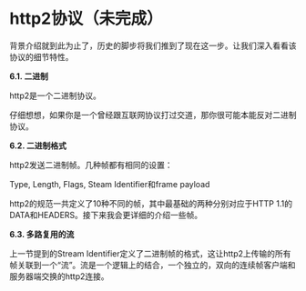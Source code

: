 # http2协议（未完成）

背景介绍就到此为止了，历史的脚步将我们推到了现在这一步。让我们深入看看该协议的细节特性。

**6.1. 二进制**

http2是一个二进制协议。

仔细想想，如果你是一个曾经跟互联网协议打过交道，那你很可能本能反对二进制协议。

**6.2. 二进制格式**

http2发送二进制帧。几种帧都有相同的设置：

Type, Length, Flags, Steam Identifier和frame payload

http2的规范一共定义了10种不同的帧，其中最基础的两种分别对应于HTTP 1.1的DATA和HEADERS。接下来我会更详细的介绍一些帧。

**6.3. 多路复用的流**

上一节提到的Stream Identifier定义了二进制帧的格式，这让http2上传输的所有帧关联到一个“流”。流是一个逻辑上的结合，一个独立的，双向的连续帧客户端和服务器端交换的http2连接。
